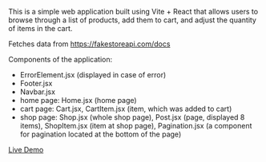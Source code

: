 This is a simple web application built using Vite + React that allows users to browse through a list of products, add them to cart, and adjust the quantity of items in the cart.

Fetches data from https://fakestoreapi.com/docs

Components of the application:
- ErrorElement.jsx (displayed in case of error)
- Footer.jsx
- Navbar.jsx
- home page: Home.jsx (home page)
- cart page: Cart.jsx, CartItem.jsx (item, which was added to cart)
- shop page: Shop.jsx (whole shop page), Post.jsx (page, displayed 8 items), ShopItem.jsx (item at shop page), Pagination.jsx (a component for pagination located at the bottom of the page)

[Live Demo](https://superlative-trifle-cb8c95.netlify.app/)
